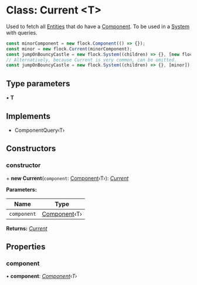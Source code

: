 
# Class: Current <**T**>

Used to fetch all [Entities](_index_.entity.md) that do have a [Component](_index_.component.md).
To be used in a [System](_index_.system.md) with queries.

```typescript
const minorComponent = new flock.Component(() => {});
const minor = new flock.Current(minorComponent);
const jumpOnBouncyCastle = new flock.System((children) => {}, [new flock.Current(minor)]);
// Alternatively, because Current is very common, can be omitted.
const jumpOnBouncyCastle = new flock.System((children) => {}, [minor]);
```

## Type parameters

▪ **T**

## Implements

* ComponentQuery‹T›

## Constructors

###  constructor

\+ **new Current**(`component`: [Component](_index_.component.md)‹T›): *[Current](_index_.current.md)*

**Parameters:**

Name | Type |
------ | ------ |
`component` | [Component](_index_.component.md)‹T› |

**Returns:** *[Current](_index_.current.md)*

## Properties

###  component

• **component**: *[Component](_index_.component.md)‹T›*
